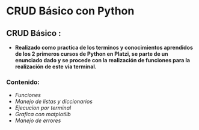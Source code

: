 # CRUD Básico con Python

## CRUD Básico : 
- **Realizado como practica de los terminos y conocimientos aprendidos de los 2 primeros cursos de Python en Platzi, se parte de un enunciado dado y se procede con la realización de funciones para la realización de este via terminal.**


### Contenido:
- *Funciones*
- *Manejo de listas y diccionarios*
- *Ejecucion por terminal*
- *Grafica con matplotlib*
- *Manejo de errores*